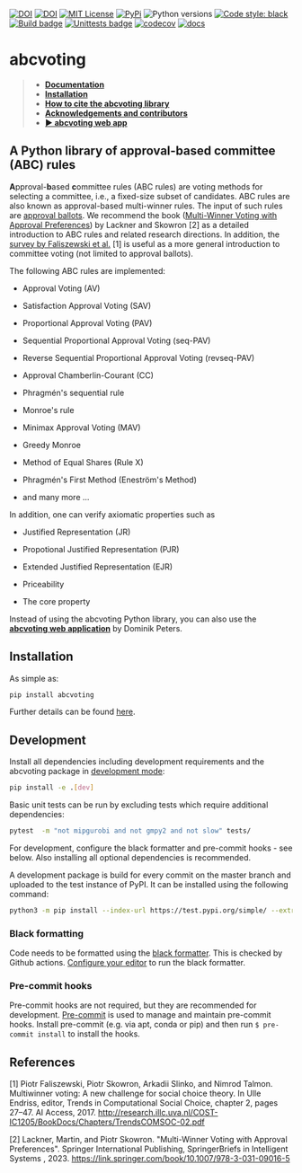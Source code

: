 [![DOI](https://zenodo.org/badge/192713860.svg)](https://zenodo.org/badge/latestdoi/192713860)
[![DOI](https://joss.theoj.org/papers/10.21105/joss.04880/status.svg)](https://doi.org/10.21105/joss.04880)
[![MIT License](https://badgen.net/github/license/martinlackner/abcvoting)](https://choosealicense.com/licenses/mit/)
[![PyPi](https://badgen.net/pypi/v/abcvoting)](https://pypi.org/project/abcvoting/)
![Python versions](https://badgen.net/pypi/python/abcvoting)
[![Code style: black](https://img.shields.io/badge/code%20style-black-000000.svg)](https://github.com/psf/black)
[![Build badge](https://github.com/martinlackner/abcvoting/workflows/Build/badge.svg)](https://github.com/martinlackner/abcvoting/actions)
[![Unittests badge](https://github.com/martinlackner/abcvoting/workflows/Unittests/badge.svg)](https://github.com/martinlackner/abcvoting/actions)
[![codecov](https://codecov.io/gh/martinlackner/abcvoting/branch/master/graph/badge.svg)](https://codecov.io/gh/martinlackner/abcvoting)
[![docs](https://readthedocs.org/projects/abcvoting/badge/?version=latest&style=plastic)](https://abcvoting.readthedocs.io/en/latest/)

# abcvoting

> - [**Documentation**](https://abcvoting.readthedocs.io/)
> - [**Installation**](https://abcvoting.readthedocs.io/en/latest/installation.html)  
> - [**How to cite the abcvoting library**](https://abcvoting.readthedocs.io/en/latest/howtocite.html)
> - [**Acknowledgements and contributors**](https://abcvoting.readthedocs.io/en/latest/acks.html)
> - [**► abcvoting web app**](https://pref.tools/abcvoting/)

## A Python library of approval-based committee (ABC) rules

**A**pproval-**b**ased **c**ommittee rules (ABC rules) are voting methods for selecting a committee, i.e., a fixed-size subset of candidates.
ABC rules are also known as approval-based multi-winner rules.
The input of such rules are
[approval ballots](https://en.wikipedia.org/wiki/Approval_voting#/media/File:Approval_ballot.svg).
We recommend the book
([Multi-Winner Voting with Approval Preferences](https://link.springer.com/book/10.1007/978-3-031-09016-5))
by Lackner and Skowron [2] as a detailed introduction to ABC rules and related research directions.
In addition, the
[survey by Faliszewski et al.](http://research.illc.uva.nl/COST-IC1205/BookDocs/Chapters/TrendsCOMSOC-02.pdf) [1]
is useful as a more general introduction to committee voting (not limited to approval ballots).

The following ABC rules are implemented:

* Approval Voting (AV)

* Satisfaction Approval Voting (SAV)

* Proportional Approval Voting (PAV)

* Sequential Proportional Approval Voting (seq-PAV)

* Reverse Sequential Proportional Approval Voting (revseq-PAV)

* Approval Chamberlin-Courant (CC)

* Phragmén's sequential rule

* Monroe's rule

* Minimax Approval Voting (MAV)

* Greedy Monroe

* Method of Equal Shares (Rule X)

* Phragmén's First Method (Enestr&ouml;m's Method)

* and many more ...

In addition, one can verify axiomatic properties such as

* Justified Representation (JR)

* Propotional Justified Representation (PJR)

* Extended Justified Representation (EJR)

* Priceability

* The core property

Instead of using the abcvoting Python library, you can also use the 
[**abcvoting web application**](https://pref.tools/abcvoting/) by Dominik Peters.

## Installation

As simple as:

```bash
pip install abcvoting
```

Further details can be found [here](https://abcvoting.readthedocs.io/en/latest/installation.html).

## Development

Install all dependencies including development requirements and the abcvoting package in
[development mode](https://setuptools.readthedocs.io/en/latest/userguide/development_mode.html):

```bash
pip install -e .[dev]
```

Basic unit tests can be run by excluding tests which require additional dependencies:

```bash
pytest  -m "not mipgurobi and not gmpy2 and not slow" tests/
```

For development, configure the black formatter and pre-commit hooks - see below. Also installing
all optional dependencies is recommended.

A development package is build for every commit on the master branch and uploaded to the test
instance of PyPI. It can be installed using the following command:

```bash
python3 -m pip install --index-url https://test.pypi.org/simple/ --extra-index-url https://pypi.org/simple abcvoting
```


### Black formatting

Code needs to be formatted using the [black formatter](https://black.readthedocs.io/en/stable/). This is
checked by Github actions.
[Configure your editor](https://black.readthedocs.io/en/stable/integrations/editors.html) to run the
black formatter.

### Pre-commit hooks

Pre-commit hooks are not required, but they are recommended for development.
[Pre-commit](https://pre-commit.com/) is used to manage and maintain pre-commit hooks. Install
pre-commit (e.g. via apt, conda or pip) and then run `$ pre-commit install` to install the hooks.


## References

[1] Piotr Faliszewski, Piotr Skowron, Arkadii Slinko, and Nimrod Talmon. Multiwinner voting: A
new challenge for social choice theory. In Ulle Endriss, editor, Trends in Computational Social
Choice, chapter 2, pages 27–47. AI Access, 2017. http://research.illc.uva.nl/COST-IC1205/BookDocs/Chapters/TrendsCOMSOC-02.pdf

[2] Lackner, Martin, and Piotr Skowron. "Multi-Winner Voting with Approval Preferences". 
Springer International Publishing, SpringerBriefs in Intelligent Systems , 2023.
https://link.springer.com/book/10.1007/978-3-031-09016-5

<!--
[2] Markus Brill, Rupert Freeman, Svante Janson and Martin Lackner. Phragmén's Voting Methods and Justified Representation. In Proceedings of the 31st AAAI Conference on Artificial Intelligence (AAAI 2017), pages 406-413, AAAI Press, 2017. https://arxiv.org/abs/2102.12305

[3] Steven J Brams, D Marc Kilgour, and M Remzi Sanver. A minimax procedure for electing committees. Public Choice, 132(3-4):401–420, 2007.

[4] Martin Lackner, Piotr Skowron.
A Quantitative Analysis of Multi-Winner Rules. arXiv preprint arXiv:1801.01527. 2018. https://arxiv.org/abs/1801.01527

[5] Properties of multiwinner voting rules.
Edith Elkind, Piotr Faliszewski, Piotr Skowron, and Arkadii Slinko.
Social Choice and Welfare volume 48, pages 599–632. 2017. https://link.springer.com/article/10.1007/s00355-017-1026-z

[6] Peters, Dominik, and Piotr Skowron.
Proportionality and the Limits of Welfarism. arXiv preprint arXiv:1911.11747. 2019. https://arxiv.org/abs/1911.11747

-->
